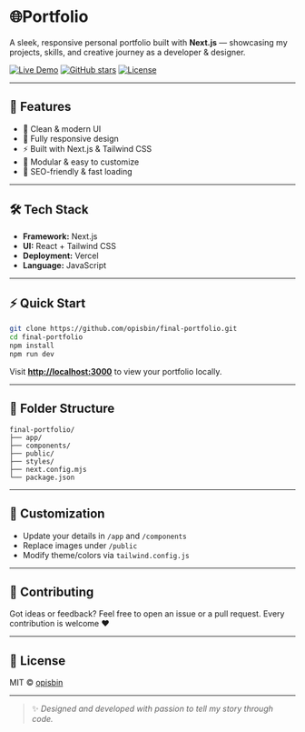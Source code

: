 # 🌐Portfolio

A sleek, responsive personal portfolio built with **Next.js** — showcasing my projects, skills, and creative journey as a developer & designer.

[![Live Demo](https://img.shields.io/badge/Live%20Demo-Visit%20Now-blue?style=for-the-badge)](https://meherab.art)
[![GitHub stars](https://img.shields.io/github/stars/opisbin/final-portfolio?style=social)](https://github.com/opisbin/final-portfolio/stargazers)
[![License](https://img.shields.io/github/license/opisbin/final-portfolio?color=green)](LICENSE)

---

## 🚀 Features

- 🎨 Clean & modern UI  
- 📱 Fully responsive design  
- ⚡ Built with Next.js & Tailwind CSS  
- 🧩 Modular & easy to customize  
- 🧠 SEO-friendly & fast loading  

---

## 🛠️ Tech Stack

- **Framework:** Next.js  
- **UI:** React + Tailwind CSS  
- **Deployment:** Vercel  
- **Language:** JavaScript  

---

## ⚡ Quick Start

```bash
git clone https://github.com/opisbin/final-portfolio.git
cd final-portfolio
npm install
npm run dev
````

Visit **[http://localhost:3000](http://localhost:3000)** to view your portfolio locally.

---

## 📁 Folder Structure

```
final-portfolio/
├── app/
├── components/
├── public/
├── styles/
├── next.config.mjs
└── package.json
```

---

## 🌈 Customization

* Update your details in `/app` and `/components`
* Replace images under `/public`
* Modify theme/colors via `tailwind.config.js`

---

## 🤝 Contributing

Got ideas or feedback? Feel free to open an issue or a pull request.
Every contribution is welcome ❤️

---

## 🪪 License

MIT © [opisbin](https://github.com/opisbin)

---

> ✨ *Designed and developed with passion to tell my story through code.*

